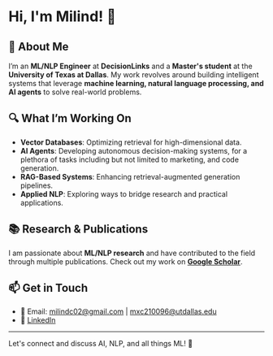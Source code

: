 # Hi, I'm Milind! 👋  

## 🚀 About Me  
I’m an **ML/NLP Engineer** at **DecisionLinks** and a **Master's student** at the **University of Texas at Dallas**. My work revolves around building intelligent systems that leverage **machine learning, natural language processing, and AI agents** to solve real-world problems.  

## 🔍 What I’m Working On  
- **Vector Databases**: Optimizing retrieval for high-dimensional data.  
- **AI Agents**: Developing autonomous decision-making systems, for a plethora of tasks including but not limited to marketing, and code generation.
- **RAG-Based Systems**: Enhancing retrieval-augmented generation pipelines.  
- **Applied NLP**: Exploring ways to bridge research and practical applications.  

## 📚 Research & Publications  
I am passionate about **ML/NLP research** and have contributed to the field through multiple publications. Check out my work on **[Google Scholar](https://scholar.google.com/citations?user=6ROWy2sAAAAJ&hl=en)**.  

## 📫 Get in Touch  
- 📧 Email: [milindc02@gmail.com](mailto:milindc02@gmail.com) | [mxc210096@utdallas.edu](mailto:mxc210096@utdallas.edu)  
- 💼 [LinkedIn](https://www.linkedin.com/in/mc02/) 
---

Let's connect and discuss AI, NLP, and all things ML! 🚀  

<!---
Milind21/Milind21 is a ✨ special ✨ repository because its `README.md` (this file) appears on your GitHub profile.
You can click the Preview link to take a look at your changes.
--->
